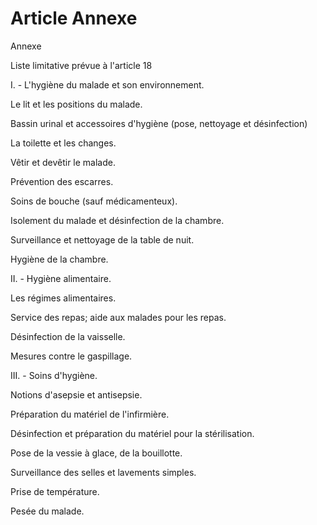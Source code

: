 # Article Annexe

Annexe

Liste limitative prévue à l'article 18

I. - L'hygiène du malade et son environnement.

Le lit et les positions du malade.

Bassin urinal et accessoires d'hygiène (pose, nettoyage et désinfection)

La toilette et les changes.

Vêtir et devêtir le malade.

Prévention des escarres.

Soins de bouche (sauf médicamenteux).

Isolement du malade et désinfection de la chambre.

Surveillance et nettoyage de la table de nuit.

Hygiène de la chambre.

II. - Hygiène alimentaire.

Les régimes alimentaires.

Service des repas; aide aux malades pour les repas.

Désinfection de la vaisselle.

Mesures contre le gaspillage.

III. - Soins d'hygiène.

Notions d'asepsie et antisepsie.

Préparation du matériel de l'infirmière.

Désinfection et préparation du matériel pour la stérilisation.

Pose de la vessie à glace, de la bouillotte.

Surveillance des selles et lavements simples.

Prise de température.

Pesée du malade.
